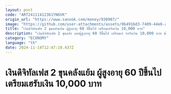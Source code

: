 ```yaml
---
layout: post
code: "ART24111412361YN6VK"
origin_url: "https://www.sanook.com/money/930907/"
image: "https://github.com/user-attachments/assets/0b491bd3-7409-44e6-af78-7295d2185e92"
title: "เงินดิจิทัลเฟส 2 ขุนคลังแย้ม ผู้สูงอายุ 60 ปีขึ้นไป เตรียมเฮรับเงิน 10,000 บาท"
description: "เงินดิจิทัลเฟส 2 ขุนคลัง เผยผู้สูงอายุ 60 ปีขึ้นไป เตรียมเฮ รอรับเงิน 10,000 บาท มั่นใจไม่ซ้ำซ้อนกับเฟสแรกแน่นอน"
category: "ECONOMY"
language: "th"
date: 2024-11-14T12:47:19.437Z
---
```


# เงินดิจิทัลเฟส 2 ขุนคลังแย้ม ผู้สูงอายุ 60 ปีขึ้นไป เตรียมเฮรับเงิน 10,000 บาท